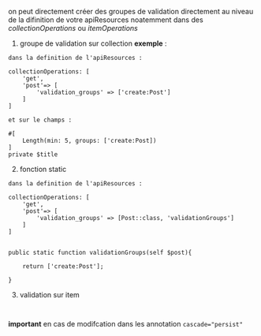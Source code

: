 on peut directement créer des groupes de validation directement au niveau de la difinition de votre apiResources
noatemment dans des *collectionOperations* ou *itemOperations*

1. groupe de validation sur collection
**exemple** :
```
dans la definition de l'apiResources :

collectionOperations: [
    'get',
    'post'=> [
        'validation_groups' => ['create:Post']
    ]
]

et sur le champs :

#[
    Length(min: 5, groups: ['create:Post])
]
private $title

```
2. fonction static

```
dans la definition de l'apiResources :

collectionOperations: [
    'get',
    'post'=> [
        'validation_groups' => [Post::class, 'validationGroups']
    ]
]


public static function validationGroups(self $post){
    
    return ['create:Post'];

}
```
3. validation sur item

```


```

**important** en cas de modifcation 
dans les annotation `` cascade="persist" ``